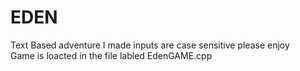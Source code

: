 # EDEN
Text Based adventure I made inputs are case sensitive please enjoy  
Game is loacted in the file labled EdenGAME.cpp
